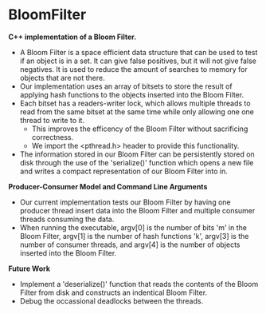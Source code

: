 # BloomFilter
**C++ implementation of a Bloom Filter.**

* A Bloom Filter is a space efficient data structure that can be used to test if an object is in a set. It can give false positives, but it will not give false negatives. It is used to reduce the amount of searches to memory for objects that are not there.
* Our implementation uses an array of bitsets to store the result of applying hash functions to the objects inserted into the Bloom Filter. 
* Each bitset has a readers-writer lock, which allows multiple threads to read from the same bitset at the same time while only allowing one one thread to write to it.
  * This improves the efficency of the Bloom Filter without sacrificing correctness.
  * We import the <pthread.h> header to provide this functionality.
* The information stored in our Bloom Filter can be persistently stored on disk through the use of the 'serialize()' function which opens a new file and writes a compact representation of our Bloom Filter into in.


**Producer-Consumer Model and Command Line Arguments**
* Our current implementation tests our Bloom Filter by having one producer thread insert data into the Bloom Filter and multiple consumer threads consuming the data. 
* When running the executable, argv[0] is the number of bits 'm' in the Bloom Filter, argv[1] is the number of hash functions 'k', argv[3] is the number of consumer threads, and argv[4] is the number of objects inserted into the Bloom Filter.

**Future Work**
* Implement a 'deserialize()' function that reads the contents of the Bloom Filter from disk and constructs an indentical Bloom Filter.
* Debug the occassional deadlocks between the threads.
